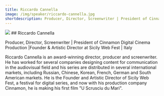 ```yaml
---
title: Riccardo Cannella
image: /img/speaker/riccardo-cannella.jpg
shortdescription: Producer, Director, Screenwriter | President of Cinnamon Digital Cinema Production |Founder & Artistic Director at Sicily Web Fest | Italy
---
```

<img src="/img/speaker/riccardo-cannella.jpg">
## Riccardo Cannella

Producer, Director, Screenwriter | President of Cinnamon Digital Cinema Production |Founder & Artistic Director at Sicily Web Fest | Italy

Riccardo Cannella is an award-winning director, producer and screenwriter. He has worked for several companies designing content for communication in the audiovisual field and his series are distributed in several international markets, including Russian, Chinese, Korean, French, German and South American markets. He is the Founder and Artistic Director of Sicily Web Fest, a festival for digital series, and now with his production company Cinnamon, he is making his first film "U Scrusciu du Mari".